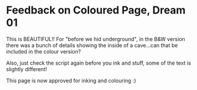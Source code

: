 # Feedback on Coloured Page, Dream 01

This is BEAUTIFUL!! For "before we hid underground", in the B&W version there was a bunch of details showing the inside of a cave...can that be included in the colour version?

Also, just check the script again before you ink and stuff, some of the text is slightly different!

This page is now approved for inking and colouring :)
